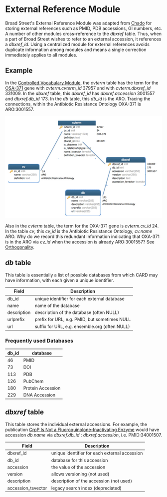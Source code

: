 # External Reference Module

Broad Street's External Reference Module was adapted from [Chado](http://gmod.org/wiki/Introduction_to_Chado) for storing external references such as PMID, PDB accessions, GI numbers, etc. A number of other modules cross-reference to the *dbxref* table. Thus, when a part of Broad Street wishes to refer to an external accession, it references a *dbxref_id*. Using a centralized module for external references avoids duplicate information among modules and means a single correction immediately applies to all modules.

## Example

In the [Controlled Vocabulary Module](controlled_vocabulary_module.md), the *cvterm* table has the term for the [OSA-371](https://card.mcmaster.ca/ontology/37957) gene with *cvterm.cvterm_id* 37957 and with *cvterm.dbxref_id* 331009. In the *dbxref* table, this *dbxref_id* has *dbxref.accession* 3001557 and *dbxref.db_id* 173. In the *db* table, this *db_id* is the ARO. Tracing the connections, within the Antibiotic Resistance Ontology OXA-371 is ARO:3001557.

![DBXREF](/img/cv_db.jpg)

Also in the *cvterm* table, the term for the OXA-371 gene is *cvterm.cv_id* 24. In the table *cv*, this *cv_id* is the Antibiotic Resistance Ontology, *cv.name* ARO. Why do we record this redundant information indicating that OXA-371 is in the ARO via *cv_id* when the accession is already ARO:3001557? See [Orthogonality](/ontologies/orthogonality.md).

## *db* table

This table is essentially a list of possible databases from which CARD may have information, with each given a unique identifier.

| Field | Description |
|-------|-------------|
| db_id | unique identifier for each external database |
| name | name of the database |
| description | description of the database (often NULL) |
| urlprefix | prefix for URL, e.g. PMID, but sometimes NULL |
| url | suffix for URL, e.g. ensemble.org (often NULL) |

### Frequently used Databases

| db_id | database |
|-------|-------------|
| 46 | PMID |
| 73 | DOI |
| 113 | PDB |
| 126 | PubChem |
| 180 | Protein Accession |
| 229 | DNA Accession |

## *dbxref* table

This table stores the individual external accessions. For example, the publication [CrpP Is Not a Fluoroquinolone-Inactivating Enzyme](https://pubmed.ncbi.nlm.nih.gov/34001507/) would have accession *db.name* via *dbxref.db_id* : *dbxref.accession*, i.e. PMID:34001507.

| Field | Description |
|-------|-------------|
| dbxref_id | unique identifier for each external accession |
| db_id | database for this accession |
| accession | the value of the accession |
| version | allows versioning (not used) |
| description | description of the accession (not used) |
| accession_tsvector | legacy search index (depreciated) |


